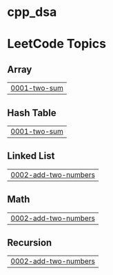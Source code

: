 # cpp_dsa
<!---LeetCode Topics Start-->
# LeetCode Topics
## Array
|  |
| ------- |
| [0001-two-sum](https://github.com/Bugbuster2004/cpp_dsa/tree/master/0001-two-sum) |
## Hash Table
|  |
| ------- |
| [0001-two-sum](https://github.com/Bugbuster2004/cpp_dsa/tree/master/0001-two-sum) |
## Linked List
|  |
| ------- |
| [0002-add-two-numbers](https://github.com/Bugbuster2004/cpp_dsa/tree/master/0002-add-two-numbers) |
## Math
|  |
| ------- |
| [0002-add-two-numbers](https://github.com/Bugbuster2004/cpp_dsa/tree/master/0002-add-two-numbers) |
## Recursion
|  |
| ------- |
| [0002-add-two-numbers](https://github.com/Bugbuster2004/cpp_dsa/tree/master/0002-add-two-numbers) |
<!---LeetCode Topics End-->